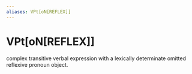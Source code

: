 ```yaml
---
aliases: VPt[oN[REFLEX]]
---
```

# VPt[oN[REFLEX]]

complex transitive verbal expression with a lexically determinate omitted reflexive pronoun object.